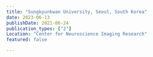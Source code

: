 ```yaml
---
title: "Sungkyunkwan University, Seoul, South Korea"
date: 2023-06-13
publishDate: 2021-06-24
publication_types: ["2"]
Location: "Center for Neuroscience Imaging Research"
featured: false

---
```


